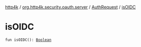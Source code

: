 [http4k](../../index.md) / [org.http4k.security.oauth.server](../index.md) / [AuthRequest](index.md) / [isOIDC](./is-o-i-d-c.md)

# isOIDC

`fun isOIDC(): `[`Boolean`](https://kotlinlang.org/api/latest/jvm/stdlib/kotlin/-boolean/index.html)